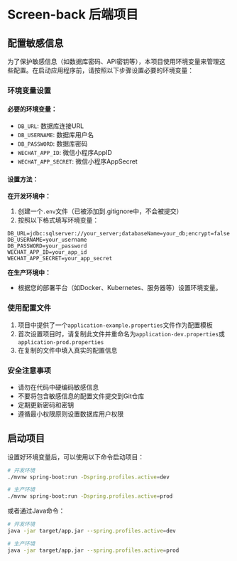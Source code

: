 # Screen-back 后端项目

## 配置敏感信息

为了保护敏感信息（如数据库密码、API密钥等），本项目使用环境变量来管理这些配置。在启动应用程序前，请按照以下步骤设置必要的环境变量：

### 环境变量设置

#### 必要的环境变量：

- `DB_URL`: 数据库连接URL
- `DB_USERNAME`: 数据库用户名
- `DB_PASSWORD`: 数据库密码
- `WECHAT_APP_ID`: 微信小程序AppID
- `WECHAT_APP_SECRET`: 微信小程序AppSecret

#### 设置方法：

**在开发环境中：**

1. 创建一个`.env`文件（已被添加到.gitignore中，不会被提交）
2. 按照以下格式填写环境变量：

```
DB_URL=jdbc:sqlserver://your_server;databaseName=your_db;encrypt=false
DB_USERNAME=your_username
DB_PASSWORD=your_password
WECHAT_APP_ID=your_app_id
WECHAT_APP_SECRET=your_app_secret
```

**在生产环境中：**

- 根据您的部署平台（如Docker、Kubernetes、服务器等）设置环境变量。

### 使用配置文件

1. 项目中提供了一个`application-example.properties`文件作为配置模板
2. 首次设置项目时，请复制此文件并重命名为`application-dev.properties`或`application-prod.properties`
3. 在复制的文件中填入真实的配置信息

### 安全注意事项

- 请勿在代码中硬编码敏感信息
- 不要将包含敏感信息的配置文件提交到Git仓库
- 定期更新密码和密钥
- 遵循最小权限原则设置数据库用户权限

## 启动项目

设置好环境变量后，可以使用以下命令启动项目：

```bash
# 开发环境
./mvnw spring-boot:run -Dspring.profiles.active=dev

# 生产环境
./mvnw spring-boot:run -Dspring.profiles.active=prod
```

或者通过Java命令：

```bash
# 开发环境
java -jar target/app.jar --spring.profiles.active=dev

# 生产环境
java -jar target/app.jar --spring.profiles.active=prod
``` 